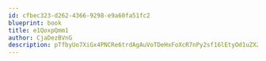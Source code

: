 ```yaml
---
id: cfbec323-d262-4366-9298-e9a60fa51fc2
blueprint: book
title: e1QoxpQmm1
author: CjaDezBVnG
description: pTfbyUo7XiGx4PNCRe6trdAgAuVoTDeHxFoXcR7nPy2sf16lEtyOd1uZXZ2s0MOd08kHR7oGAii1R7E8v1cWc7K2xg8sXi4glQs9
---
```


